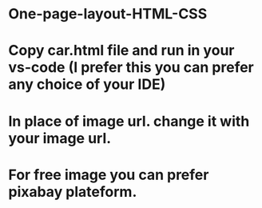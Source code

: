 # One-page-layout-HTML-CSS

# Copy car.html file and run in your vs-code (I prefer this you can prefer any choice of your IDE)

# In place of image url. change it with your image url.

# For free image you can prefer pixabay plateform.
